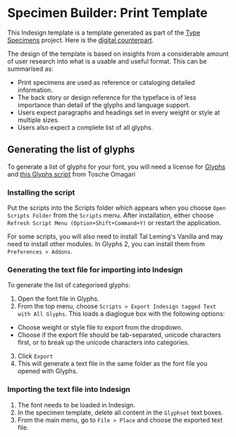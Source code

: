 # Specimen Builder: Print Template
This Indesign template is a template generated as part of the [Type Specimens](https://typespecimens.xyz) project. Here is the [digital counterpart](https://github.com/markboulton/specimen-builder). 

The design of the template is based on insights from a considerable amount of user research into what is a usable and useful format. This can be summarised as:

* Print specimens are used as reference or cataloging detailed information.
* The back story or design reference for the typeface is of less importance than detail of the glyphs and language support.
* Users expect paragraphs and headings set in every weight or style at multiple sizes.
* Users also expect a complete list of all glyphs.  


## Generating the list of glyphs
To generate a list of glyphs for your font, you will need a license for [Glyphs](https://glyphsapp.com) and [this Glyphs script](https://github.com/Tosche/Glyphs-Scripts) from Tosche Omagari

### Installing the script
Put the scripts into the Scripts folder which appears when you choose `Open Scripts Folder` from the `Scripts` menu. After installation, either choose `Refresh Script Menu (Option+Shift+Command+Y)` or restart the application.

For some scripts, you will also need to install Tal Leming's Vanilla and may need to install other modules. In Glyphs 2, you can install them from `Preferences > Addons`.

### Generating the text file for importing into Indesign
To generate the list of categorised glyphs:

1. Open the font file in Glyphs.
2. From the top menu, choose `Scripts > Export Indesign tagged Text with All Glyphs`. This loads a diaglogue box with the following options:

* Choose weight or style file to export from the dropdown.
* Choose if the export file should be tab-separated, unicode characters first, or to break up the unicode characters into categories.

3. Click `Export`
4. This will generate a text file in the same folder as the font file you opened with Glyphs.

### Importing the text file into Indesign
1. The font needs to be loaded in Indesign.
2. In the specimen template, delete all content in the `Glyphset` text boxes.
3. From the main menu, go to `File > Place` and choose the exported text file.